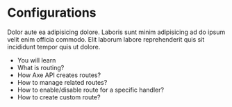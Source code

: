 # Configurations

<p class="description">
Dolor aute ea adipisicing dolore. Laboris sunt minim adipisicing ad do ipsum velit enim officia commodo. Elit laborum labore reprehenderit quis sit incididunt tempor quis ut dolore.
</p>

<ul class="intro">
  <li>You will learn</li>
  <li>What is routing?</li>
  <li>How Axe API creates routes?</li>
  <li>How to manage related routes?</li>
  <li>How to enable/disable route for a specific handler?</li>
  <li>How to create custom route?</li>
</ul>
